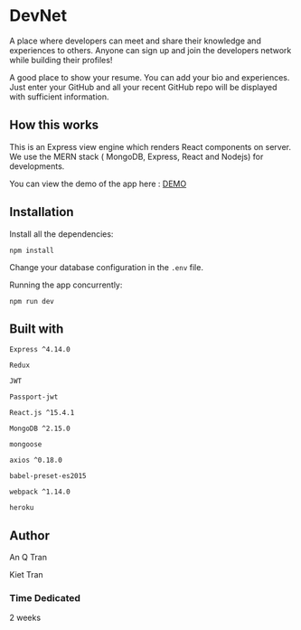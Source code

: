 # DevNet
A place where developers can meet and share their knowledge and experiences to others. Anyone can sign up and join the developers network while building their profiles!

A good place to show your resume. You can add your bio and experiences. Just enter your GitHub and all your recent GitHub repo will be displayed with sufficient information.

## How this works
This is an Express view engine which renders React components on server. We use the MERN stack ( MongoDB, Express, React and Nodejs) for developments.

You can view the demo of the app here : [DEMO](https://frozen-retreat-86296.herokuapp.com/)
## Installation
Install  all the dependencies:
```
npm install
```
Change your database configuration in the `.env` file.

Running the app concurrently:
```
npm run dev
```
 

## Built with

`Express ^4.14.0`

`Redux`

`JWT`

`Passport-jwt`

`React.js ^15.4.1`

`MongoDB ^2.15.0`

`mongoose`

`axios ^0.18.0`

`babel-preset-es2015`

`webpack ^1.14.0`

`heroku`

## Author

An Q Tran

Kiet Tran

### Time Dedicated 

2 weeks
